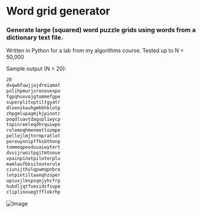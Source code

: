 # Word grid generator
### Generate large (squared) word puzzle grids using words from a dictionary text file.

Written in Python for a lab from my algorithms course. Tested up to N = 50,000

Sample output (N = 20):

```txt
20
dxqwbfuwjjajdreiamat
polihpmurjzronouexpo
fgpqhuxvojgtommefgpe
superplitxptiltgyatr
dloenikauhgmhbhklotp
zhpgmlupagmjhjpinotr
poqdluavtdagvpliwycp
topinreeleqdhrquiwpo
rolemoqhmenmotlozmpe
pellejlmjtnrmpratlot
pereuynnipffksbthonp
tommeqpeoduuaiwytert
dvvijrwoitpgitmtnoue
vpainpinotpiloterplu
mamlwufbksitouterole
ciunijthulqpwmqpnbro
lotpintiltaanqhzsper
upiuxjlmspsqnjyhcfrp
hubdljqtfoexidzfsupe
cliplinouegtfflokrhp
```

![Image](https://i.imgur.com/IOBY1iG.png)
